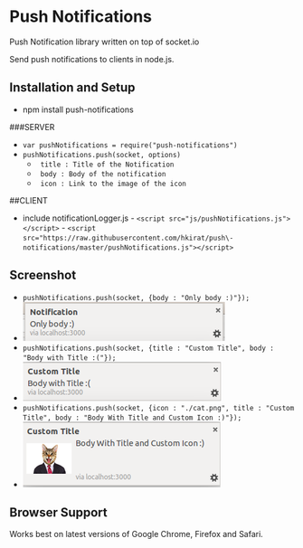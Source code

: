 # Push Notifications 

Push Notification library written on top of socket.io

Send push notifications to clients in node.js.

## Installation and Setup
 - npm install push-notifications

###SERVER
  - `var pushNotifications = require("push-notifications")`
  - `pushNotifications.push(socket, options)`
  	- ` title : Title of the Notification`
   	- ` body : Body of the notification`
   	- ` icon : Link to the image of the icon`

##CLIENT
   - include notificationLogger.js 
    - `<script src="js/pushNotifications.js"></script>`
    - `<script src="https://raw.githubusercontent.com/hkirat/push\-notifications/master/pushNotifications.js"></script>`

## Screenshot
 - `pushNotifications.push(socket, {body : "Only body :)"});`
  - ![Body Only](./img/1.png)
 - `pushNotifications.push(socket, {title : "Custom Title", body : "Body with Title :("});`
  - ![Body with Title](./img/2.png)
 - `pushNotifications.push(socket, {icon : "./cat.png", title : "Custom Title", body : "Body With Title and Custom Icon :)"});`
  - ![Image](./img/3.png)

## Browser Support

Works best on latest versions of Google Chrome, Firefox and Safari.